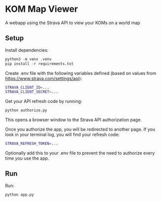 # KOM Map Viewer

A webapp using the Strava API to view your KOMs on a world map

## Setup

Install dependencies:

```python
python3 -m venv .venv
pip install -r requirements.txt
```

Create .env file with the following variables defined (based on values from https://www.strava.com/settings/api):

```bash
STRAVA_CLIENT_ID=...
STRAVA_CLIENT_SECRET=...
```

Get your API refresh code by running:

```bash
python authorize.py
```

This opens a browser window to the Strava API authorization page.

Once you authorize the app, you will be redirected to another page. If you look in your terminal log, you will find your refresh code:

```bash
STRAVA_REFRESH_TOKEN=...
```

Optionally add this to your .env file to prevent the need to authorize every time you use the app.

## Run

Run:

```bash
python app.py
```
